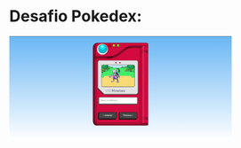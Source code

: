 
<!DOCTYPE html>
<html lang="pt-br">
    <head>
      <h1>Desafio Pokedex:</h1>

 <link rel="stylesheet" href="https://cdn.jsdelivr.net/npm/bootstrap@4.3.1/dist/css/bootstrap.min.css" integrity="sha384-ggOyR0iXCbMQv3Xipma34MD+dH/1fQ784/j6cY/iJTQUOhcWr7x9JvoRxT2MZw1T" crossorigin="anonymous">
</head>

<body>
    <div class="container">
        <a href="#" target="_blank"><img src="public/img/projeto.png" width="400" alt="Resultado"></a>
    </div>
</body>
</html>
